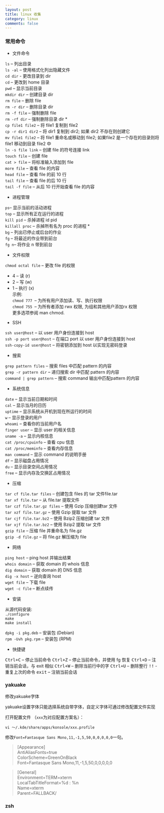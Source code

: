 ```yaml
---
layout: post
title: linux 收集
category: linux
comments: false
---
```


### 常用命令

+ 文件命令

`ls` – 列出目录  
`ls -al` – 使用格式化列出隐藏文件  
`cd dir` - 更改目录到 dir  
`cd` – 更改到 home 目录  
`pwd` – 显示当前目录  
`mkdir dir` – 创建目录 dir  
`rm file` – 删除 file  
`rm -r dir` – 删除目录 dir  
`rm -f file` – 强制删除 file  
`rm -rf dir` – 强制删除目录 dir *  
`cp file1 file2` – 将 file1 复制到 file2  
`cp -r dir1 dir2` – 将 dir1 复制到 dir2; 如果 dir2 不存在则创建它  
`mv file1 file2` – 将 file1 重命名或移动到 file2; 如果file2 是一个存在的目录则将 file1 移动到目录 file2 中  
`ln -s file link` – 创建 file 的符号连接 link  
`touch file` – 创建 file  
`cat > file` – 将标准输入添加到 file  
`more file` – 查看 file 的内容  
`head file` – 查看 file 的前 10 行  
`tail file` – 查看 file 的后 10 行  
`tail -f file` – 从后 10 行开始查看 file 的内容  

+ 进程管理

`ps`– 显示当前的活动进程  
`top` – 显示所有正在运行的进程  
`kill pid` – 杀掉进程 id pid  
`killall proc` – 杀掉所有名为 proc 的进程 *  
`bg` – 列出已停止或后台的作业  
`fg` – 将最近的作业带到前台  
`fg n`– 将作业 n 带到前台  

+ 文件权限

`chmod octal file` – 更改 file 的权限  
- 4 – 读 (r)  
- 2 – 写 (w)  
- 1 – 执行 (x)  
示例:  
`chmod 777 `– 为所有用户添加读、写、执行权限  
`chmod 755 `– 为所有者添加 rwx 权限, 为组和其他用户添加rx 权限  
更多选项参阅 man chmod.

+ SSH

`ssh user@host` – 以 user 用户身份连接到 host  
`ssh -p port user@host` – 在端口 port 以 user 用户身份连接到 host  
`ssh-copy-id user@host` – 将密钥添加到 host 以实现无密码登录  

+ 搜索

`grep pattern files` – 搜索 files 中匹配 pattern 的内容  
`grep -r pattern dir` – 递归搜索 dir 中匹配 pattern 的内容  
`command | grep pattern` – 搜索 command 输出中匹配pattern 的内容  

+ 系统信息

`date` – 显示当前日期和时间  
`cal` – 显示当月的日历  
`uptime` – 显示系统从开机到现在所运行的时间  
`w` – 显示登录的用户  
`whoami` – 查看你的当前用户名  
`finger user` – 显示 user 的相关信息  
`uname -a` – 显示内核信息  
`cat /proc/cpuinfo` – 查看 cpu 信息  
`cat /proc/meminfo` – 查看内存信息  
`man command` – 显示 command 的说明手册  
`df` – 显示磁盘占用情况  
`du` – 显示目录空间占用情况  
`free` – 显示内存及交换区占用情况  

+ 压缩

`tar cf file.tar files` – 创建包含 files 的 tar 文件file.tar  
`tar xf file.tar` – 从 file.tar 提取文件  
`tar czf file.tar.gz files` – 使用 Gzip 压缩创建tar 文件  
`tar xzf file.tar.gz` – 使用 Gzip 提取 tar 文件  
`tar cjf file.tar.bz2` – 使用 Bzip2 压缩创建 tar 文件  
`tar xjf file.tar.bz2` – 使用 Bzip2 提取 tar 文件  
`gzip file` – 压缩 file 并重命名为 file.gz  
`gzip -d file.gz` – 将 file.gz 解压缩为 file  

+ 网络

`ping host` – ping host 并输出结果  
`whois domain` – 获取 domain 的 whois 信息  
`dig domain` – 获取 domain 的 DNS 信息  
`dig -x host` – 逆向查询 host  
`wget file` – 下载 file  
`wget -c file` – 断点续传  

+ 安装

从源代码安装:  
`./configure`  
`make`  
`make install`  

`dpkg -i pkg.deb` – 安装包 (Debian)  
`rpm -Uvh pkg.rpm` – 安装包 (RPM)  

+ 快捷键

<kbd>Ctrl+C</kbd> – 停止当前命令
<kbd>Ctrl+Z</kbd> – 停止当前命令，并使用 fg 恢复
<kbd>Ctrl+D</kbd> – 注销当前会话，与 exit 相似
<kbd>Ctrl+W</kbd> – 删除当前行中的字
<kbd>Ctrl+U</kbd> – 删除整行
<kbd>!!</kbd> - 重复上次的命令
<kbd>exit</kbd> – 注销当前会话

### yakuake

修改yakuake字体

yakuake设置字体只能选择系统自带字体，自定义字体可通过修改配置文件实现

打开配置文件 （`xxx`为对应配置方案名）：

```
vi ～/.kde/share/apps/konsole/xxx.profile
```

修改`Font=Fantasque Sans Mono,11,-1,5,50,0,0,0,0,0`一句。

>[Appearance]  
>AntiAliasFonts=true  
>ColorScheme=GreenOnBlack  
>Font=Fantasque Sans Mono,11,-1,5,50,0,0,0,0,0  

>[General]  
>Environment=TERM=xterm  
>LocalTabTitleFormat=%d : %n  
>Name=xterm  
>Parent=FALLBACK/  


### zsh

 

